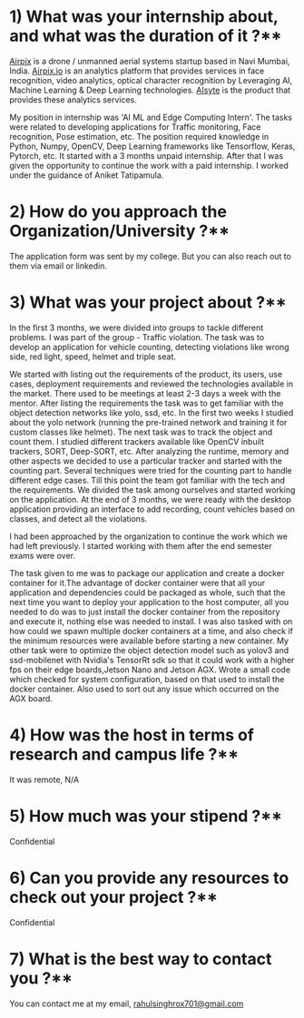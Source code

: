 # 1) What was your internship about, and what was the duration of it ?\*\*

[Airpix](https://airpix.in/) is a drone / unmanned aerial systems startup based in Navi Mumbai, India. [Airpix.io](https://airpix.io/) is an analytics platform that provides services in face recognition, video analytics, optical character recognition by Leveraging AI, Machine Learning &amp; Deep Learning technologies. [AIsyte](https://aisyte.com/) is the product that provides these analytics services.

My position in internship was &#39;AI ML and Edge Computing Intern&#39;. The tasks were related to developing applications for Traffic monitoring, Face recognition, Pose estimation, etc. The position required knowledge in Python, Numpy, OpenCV, Deep Learning frameworks like Tensorflow, Keras, Pytorch, etc. It started with a 3 months unpaid internship. After that I was given the opportunity to continue the work with a paid internship. I worked under the guidance of Aniket Tatipamula.

# 2) How do you approach the Organization/University ?\*\*

The application form was sent by my college. But you can also reach out to them via email or linkedin.

# 3) What was your project about ?\*\*

In the first 3 months, we were divided into groups to tackle different problems. I was part of the group - Traffic violation. The task was to develop an application for vehicle counting, detecting violations like wrong side, red light, speed, helmet and triple seat.

We started with listing out the requirements of the product, its users, use cases, deployment requirements and reviewed the technologies available in the market. There used to be meetings at least 2-3 days a week with the mentor. After listing the requirements the task was to get familiar with the object detection networks like yolo, ssd, etc. In the first two weeks I studied about the yolo network (running the pre-trained network and training it for custom classes like helmet). The next task was to track the object and count them. I studied different trackers available like OpenCV inbuilt trackers, SORT, Deep-SORT, etc. After analyzing the runtime, memory and other aspects we decided to use a particular tracker and started with the counting part. Several techniques were tried for the counting part to handle different edge cases. Till this point the team got familiar with the tech and the requirements. We divided the task among ourselves and started working on the application. At the end of 3 months, we were ready with the desktop application providing an interface to add recording, count vehicles based on classes, and detect all the violations.

I had been approached by the organization to continue the work which we had left previously. I started working with them after the end semester exams were over.

The task given to me was to package our application and create a docker container for it.The advantage of docker container were that all your application and dependencies could be packaged as whole, such that the next time you want to deploy your application to the host computer, all you needed to do was to just install the docker container from the repository and execute it, nothing else was needed to install. I was also tasked with on how could we spawn multiple docker containers at a time, and also check if the minimum resources were available before starting a new container. My other task were to optimize the object detection model such as yolov3 and ssd-mobilenet with Nvidia&#39;s TensorRt sdk so that it could work with a higher fps on their edge boards,Jetson Nano and Jetson AGX. Wrote a small code which checked for system configuration, based on that used to install the docker container. Also used to sort out any issue which occurred on the AGX board.

# 4) How was the host in terms of research and campus life ?\*\*

It was remote, N/A

# 5) How much was your stipend ?\*\*

Confidential

# 6) Can you provide any resources to check out your project ?\*\*

Confidential

# 7) What is the best way to contact you ?\*\*

You can contact me at my email, rahulsinghrox701@gmail.com

